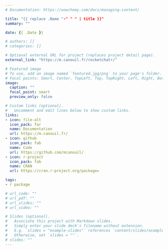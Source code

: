 ```yaml
---
# Documentation: https://wowchemy.com/docs/managing-content/

title: "{{ replace .Name "-" " " | title }}"
summary: ""

date: {{ .Date }}

# authors: []
# categories: []

# Optional external URL for project (replaces project detail page).
external_link: "https://m.canouil.fr/rocketchatr/"

# Featured image
# To use, add an image named `featured.jpg/png` to your page's folder.
# Focal points: Smart, Center, TopLeft, Top, TopRight, Left, Right, BottomLeft, Bottom, BottomRight.
image:
  caption: ""
  focal_point: smart
  preview_only: false

# Custom links (optional).
#   Uncomment and edit lines below to show custom links.
links:
- icon: file-alt
  icon_pack: far
  name: Documentation
  url: https://m.canouil.fr/
- icon: github
  icon_pack: fab
  name: Code
  url: https://github.com/mcanouil/
- icon: r-project
  icon_pack: fab
  name: CRAN
  url: https://cran.r-project.org/package=

tags:
- r package

# url_code: ""
# url_pdf: ""
# url_slides: ""
# url_video: ""

# Slides (optional).
#   Associate this project with Markdown slides.
#   Simply enter your slide deck's filename without extension.
#   E.g. `slides = "example-slides"` references `content/slides/example-slides.md`.
#   Otherwise, set `slides = ""`.
# slides: ""
---
```

